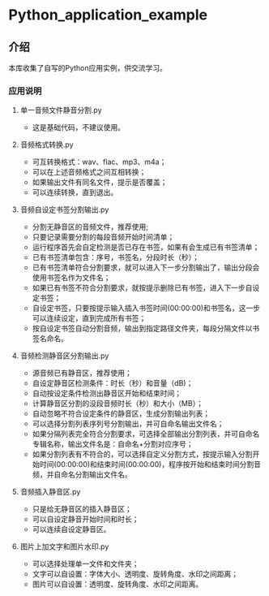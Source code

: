 # Python_application_example
## 介绍
本库收集了自写的Python应用实例，供交流学习。
### 应用说明

1. 单一音频文件静音分割.py
   - 这是基础代码，不建议使用。

2. 音频格式转换.py
   - 可互转换格式：wav、flac、mp3、m4a；
   - 可以在上述音频格式之间互相转换；
   - 如果输出文件有同名文件，提示是否覆盖；
   - 可以连续转换，直到退出。
  
3. 音频自设定书签分割输出.py
   - 分割无静音区的音频文件，推荐使用;
   - 只要记录需要分割的每段音频开始时间清单；
   - 运行程序首先会自定检测是否已存在书签，如果有会生成已有书签清单；
   - 已有书签清单包含：序号，书签名，分段时长（秒）；
   - 已有书签清单符合分割要求，就可以进入下一步分割输出了，输出分段会使用书签名作为文件名；
   - 如果已有书签不符合分割要求，就按提示删除已有书签，进入下一步自设定书签；
   - 自设定书签，只要按提示输入插入书签时间(00:00:00)和书签名，这一步可以连续设定，直到完成所有书签；
   - 按自设定书签自动分割音频，输出到指定路径文件夹，每段分隔文件以书签名命名。
  
4. 音频检测静音区分割输出.py
   - 源音频已有静音区，推荐使用；
   - 自设定静音区检测条件：时长（秒）和音量（dB)；
   - 自动按设定条件检测出静音区开始和结束时间；
   - 计算静音区分割的没段音频时长（秒）和大小（MB）；
   - 自动忽略不符合设定条件的静音区，生成分割输出列表；
   - 可以选择分割列表序列号分割输出，并可自命名输出文件名；
   - 如果分隔列表完全符合分割要求，可选择全部输出分割列表，并可自命名专辑名称，输出文件名是：自命名+分割对应序号；
   - 如果分割列表有不符合的，可以选择自定义分割方式，按提示输入分割开始时间(00:00:00)和结束时间(00:00:00)，程序按开始和结束时间分割音频，并自命名分割输出文件名。
 
5. 音频插入静音区.py
   - 只是给无静音区的插入静音区；
   - 可以自设定静音开始时间和时长；
   - 可以连续自设定静音区。

6. 图片上加文字和图片水印.py
   - 可以选择处理单一文件和文件夹；
   - 文字可以自设置：字体大小、透明度、旋转角度、水印之间距离；
   - 图片可以自设置：透明度、旋转角度、水印之间距离。
